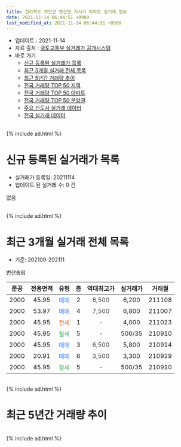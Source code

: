 ```yaml
---
title: 전라북도 부안군 변산면 지서리 아파트 실거래 정보
date: 2021-11-14 06:44:51 +0900
last_modified_at: 2021-11-14 06:44:51 +0900
---
```


* 업데이트 : 2021-11-14
* 자료 출처 : [국토교통부 실거래가 공개시스템](http://rt.molit.go.kr)
* 바로 가기
    * [신규 등록된 실거래가 목록](#신규-등록된-실거래가-목록)
    * [최근 3개월 실거래 전체 목록](#최근-3개월-실거래-전체-목록)
    * [최근 5년간 거래량 추이](#최근-5년간-거래량-추이)
    * [전국 거래량 TOP 50 지역](https://inasie.github.io/apt-trade-info/최근-3개월-전국에서-가장-거래가-많이-발생한-지역)
    * [전국 거래량 TOP 50 아파트](https://inasie.github.io/apt-trade-info/최근-3개월-전국에서-가장-거래가-많이-발생한-아파트)
    * [전국 거래량 TOP 50 분양권](https://inasie.github.io/apt-trade-info/최근-3개월-전국에서-가장-거래가-많이-발생한-분양권)
    * [주요 신도시 실거래 데이터](https://inasie.github.io/apt-trade-info/주요-신도시)
    * [전국 실거래 데이터](https://inasie.github.io/apt-trade-info/전국)
<br>
{% include ad.html %}
<br>

# 신규 등록된 실거래가 목록
* 실거래가 등록일: 20211114
* 업데이트 된 실거래 수: 0 건

없음

<br>
{% include ad.html %}
<br>

# 최근 3개월 실거래 전체 목록
* 기준: 202109-202111


[변산송림](https://search.naver.com/search.naver?query=%EC%A0%84%EB%9D%BC%EB%B6%81%EB%8F%84+%EB%B6%80%EC%95%88%EA%B5%B0+%EB%B3%80%EC%82%B0%EB%A9%B4+%EC%A7%80%EC%84%9C%EB%A6%AC+%EB%B3%80%EC%82%B0%EC%86%A1%EB%A6%BC)

|준공|전용면적|유형|층|역대최고가|실거래가|거래월|
|:---:|:---:|:---:|:---:|:---:|:---:|:---:|
|2000|45.95|<span style="color:#4285f3">매매</span>|2|<span style="color:#444444">6,500</span>|6,200|211108|
|2000|53.97|<span style="color:#4285f3">매매</span>|4|<span style="color:#444444">7,500</span>|6,800|211007|
|2000|45.95|<span style="color:#ff5a00">전세</span>|1|<span style="color:#444444">-</span>|4,000|211023|
|2000|45.95|<span style="color:#34a853">월세</span>|5|<span style="color:#444444">-</span>|500/35|210910|
|2000|45.95|<span style="color:#4285f3">매매</span>|3|<span style="color:#444444">6,500</span>|5,800|210914|
|2000|20.91|<span style="color:#4285f3">매매</span>|6|<span style="color:#444444">3,500</span>|3,300|210929|
|2000|45.95|<span style="color:#34a853">월세</span>|5|<span style="color:#444444">-</span>|500/35|210910|


<br>
{% include ad.html %}
<br>

# 최근 5년간 거래량 추이


<div style="width:100%;">
    <canvas id="deal_progress" height="200"></canvas>
</div>

<script>
new Chart(document.getElementById("deal_progress"), {
    type: 'line',
    data: {
        labels: ['201611','201612','201701','201702','201703','201704','201705','201706','201707','201708','201709','201710','201711','201712','201801','201802','201803','201804','201805','201806','201807','201808','201809','201810','201811','201812','201901','201902','201903','201904','201905','201906','201907','201908','201909','201910','201911','201912','202001','202002','202003','202004','202005','202006','202007','202008','202009','202010','202011','202012','202101','202102','202103','202104','202105','202106','202107','202108','202109','202110','202111'],
        datasets: [{
            label: '매매',
            pointRadius: 1,
            data: [0, 1, 0, 1, 0, 0, 0, 3, 0, 0, 0, 0, 1, 0, 3, 2, 0, 1, 1, 1, 0, 1, 2, 1, 0, 0, 2, 1, 1, 0, 1, 1, 0, 0, 1, 0, 0, 0, 0, 2, 0, 1, 0, 1, 3, 1, 0, 0, 0, 0, 3, 0, 2, 4, 2, 1, 0, 1, 2, 1, 1],
            borderColor: "rgba(255, 201, 14, 1)",
            backgroundColor: "rgba(255, 201, 14, 0.5)",
            fill: false,
            lineTension: 0
        },{
            label: '전월세',
            pointRadius: 1,
            data: [0, 2, 0, 1, 1, 0, 0, 2, 0, 0, 1, 0, 0, 0, 1, 0, 0, 1, 1, 1, 0, 1, 0, 1, 0, 0, 0, 0, 0, 1, 2, 1, 0, 1, 0, 0, 0, 0, 1, 0, 0, 0, 0, 0, 1, 1, 1, 0, 1, 0, 1, 0, 1, 2, 0, 0, 0, 0, 2, 1, 0],
            borderColor: "rgba(0, 141, 185, 1)",
            backgroundColor: "rgba(0, 141, 185, 0.5)",
            fill: false,
            lineTension: 0
        }
        ]
    },
    options: {
        responsive: true,
        title: {
            display: false
        },
        tooltips: {
            mode: 'index',
            intersect: false
        },
        hover: {
            mode: 'nearest',
            intersect: true
        },
        scales: {
            xAxes: [{
                display: true,
                scaleLabel: {
                    display: true,
                    labelString: '년/월'
                }
            }],
            yAxes: [{
                display: true,
                ticks: {
                    suggestedMin: 0,
                },
                scaleLabel: {
                    display: true,
                    labelString: '실거래 수'
                }
            }]
        }
    }
});

</script>


<br>
{% include ad.html %}
<br>

